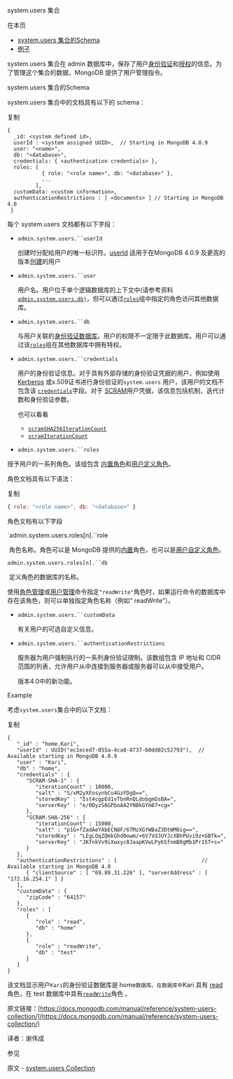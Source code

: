  system.users 集合

在本页

- [system.users 集合的Schema](https://docs.mongodb.com/manual/reference/system-users-collection/system-users-schema)
- [例子](https://docs.mongodb.com/manual/reference/system-users-collection/example)

system.users 集合在 admin 数据库中，保存了用户[身份验证](https://docs.mongodb.com/manual/core/authentication/authentication)和[授权](https://docs.mongodb.com/manual/core/authorization/authorization)的信息。为了管理这个集合的数据，MongoDB 提供了用户管理指令。


 system.users 集合的Schema

system.users 集合中的文档具有以下的 schema：

复制

```
{
  _id: <system defined id>,
  userId : <system assigned UUID>,  // Starting in MongoDB 4.0.9
  user: "<name>",
  db: "<database>",
  credentials: { <authentication credentials> },
  roles: [
           { role: "<role name>", db: "<database>" },
           ...
         ],
  customData: <custom information>,
  authenticationRestrictions : [ <documents> ] // Starting in MongoDB 4.0
 }
```


每个 system.users 文档都有以下字段： 

- `admin.system.users.``userId`


  创建时分配给用户的唯一标识符。[userId](https://docs.mongodb.com/manual/reference/system-users-collection/admin.system.users.userId) 适用于在MongoDB 4.0.9 及更高的版本[创建](https://docs.mongodb.com/manual/reference/method/db.createUser/db.createUser)的用户

- `admin.system.users.``user`


  用户名。用户位于单个逻辑数据库的上下文中(请参考资料[`admin.system.users.db)`](https://docs.mongodb.com/manual/reference/system-users-collection/admin.system.users.db)，但可以通过[`roles`](https://docs.mongodb.com/manual/reference/system-users-collection/admin.system.users.roles)组中指定的角色访问其他数据库。 

- `admin.system.users.``db`


  与用户关联的[身份验证数据库](https://docs.mongodb.com/manual/core/security-users/authentication-database)。用户的权限不一定限于此数据库。用户可以通过该[`roles`](https://docs.mongodb.com/manual/reference/system-users-collection/admin.system.users.roles)组在其他数据库中拥有特权。

- `admin.system.users.``credentials`


  用户的身份验证信息。对于具有外部存储的身份验证凭据的用户，例如使用 [Kerberos](https://docs.mongodb.com/manual/tutorial/control-access-to-mongodb-with-kerberos-authentication/) 或x.509证书进行身份验证的`system.users` 用户，该用户的文档不包含该 [`credentials`](https://docs.mongodb.com/manual/reference/system-users-collection/admin.system.users.credentials)字段。对于 [SCRAM](https://docs.mongodb.com/manual/core/security-scram/authentication-scram)用户凭据，该信息包括机制，迭代计数和身份验证参数。

  也可以看看

  - [`scramSHA256IterationCount`](https://docs.mongodb.com/manual/reference/parameters/param.scramSHA256IterationCount)
  - [`scramIterationCount`](https://docs.mongodb.com/manual/reference/parameters/param.scramIterationCount)

- `admin.system.users.``roles`


 授予用户的一系列角色。该组包含 [内置角色](https://docs.mongodb.com/manual/reference/built-in-roles/built-in-roles)和[用户定义角色](https://docs.mongodb.com/manual/core/security-user-defined-roles/user-defined-roles)。


  角色文档具有以下语法：

  复制

  ```js
  { role: "<role name>", db: "<database>" }
  ```

  角色文档有以下字段

  `admin.system.users.roles[n].``role


  ​           角色名称。角色可以是 MongoDB 提供的[内置](https://docs.mongodb.com/manual/reference/built-in-roles/built-in-roles)角色，也可以是[用户自定义角色](https://docs.mongodb.com/manual/core/security-user-defined-roles/user-defined-roles)。

  `admin.system.users.roles[n].``db`


  ​          定义角色的数据库的名称。


  使用[角色管理](https://docs.mongodb.com/manual/reference/command/role-management-commands)或[用户管理](https://docs.mongodb.com/manual/reference/command/user-management-commands)命令指定`"readWrite"`角色时，如果运行命令的数据库中存在该角色，则可以单独指定角色名称（例如“ readWrite”）。

- `admin.system.users.``customData`


  有关用户的可选自定义信息。

- `admin.system.users.``authenticationRestrictions`

  
  服务器为用户强制执行的一系列身份验证限制。该数组包含 IP 地址和 CIDR 范围的列表，允许用户从中连接到服务器或服务器可以从中接受用户。
  
  版本4.0中的新功能。
  

 Example


考虑`system.users`集合中的以下文档：

复制

```
{
   "_id" : "home.Kari",
   "userId" : UUID("ec1eced7-055a-4ca8-8737-60dd02c52793"),  // Available starting in MongoDB 4.0.9
   "user" : "Kari",
   "db" : "home",
   "credentials" : {
      "SCRAM-SHA-1" : {
         "iterationCount" : 10000,
         "salt" : "S/xM2yXFosynbCu4GzFDgQ==",
         "storedKey" : "Ist4cgpEd1vTbnRnQLdobgmOsBA=",
         "serverKey" : "e/0DyzS6GPboAA2YNBkGYm87+cg="
      },
      "SCRAM-SHA-256" : {
         "iterationCount" : 15000,
         "salt" : "p1G+fZadAeYAbECN8F/6TMzXGYWBaZ3DtWM0ig==",
         "storedKey" : "LEgLOqZQmkGhd0owm/+6V7VdJUYJcXBhPUvi9z+GBfk=",
         "serverKey" : "JKfnkVv9iXwxyc8JaapKVwLPy6SfnmB8gMb1Pr15T+s="
      }
   },
   "authenticationRestrictions" : [                           // Available starting in MongoDB 4.0
      { "clientSource" : [ "69.89.31.226" ], "serverAddress" : [ "172.16.254.1" ] }
   ],
   "customData" : {
      "zipCode" : "64157"
   },
   "roles" : [
      {
         "role" : "read",
         "db" : "home"
      },
      {
         "role" : "readWrite",
         "db" : "test"
      }
   ]
}
```


该文档显示用户`Kari`的身份验证数据库是 home`数据库。在数据库中`Kari 具有 [read](https://docs.mongodb.com/manual/reference/built-in-roles/read) 角色，在 test 数据库中具有[`readWrite`](https://docs.mongodb.com/manual/reference/built-in-roles/readWrite)角色 。


原文链接：[https://docs.mongodb.com/manual/reference/system-users-collection/](https://docs.mongodb.com/manual/reference/system-users-collection/)

译者：谢伟成


 参见

原文 - [system.users Collection]( https://docs.mongodb.com/manual/reference/system-users-collection/ )

